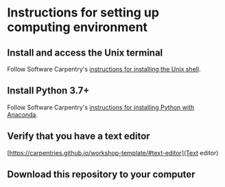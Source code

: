 # Instructions for setting up computing environment

## Install and access the Unix terminal

Follow Software Carpentry's [instructions for installing the Unix shell](https://carpentries.github.io/workshop-template/#shell).

## Install Python 3.7+

Follow Software Carpentry's [instructions for installing Python with Anaconda](https://carpentries.github.io/workshop-template/#python).

## Verify that you have a text editor

[https://carpentries.github.io/workshop-template/#text-editor](Text editor)

## Download this repository to your computer
